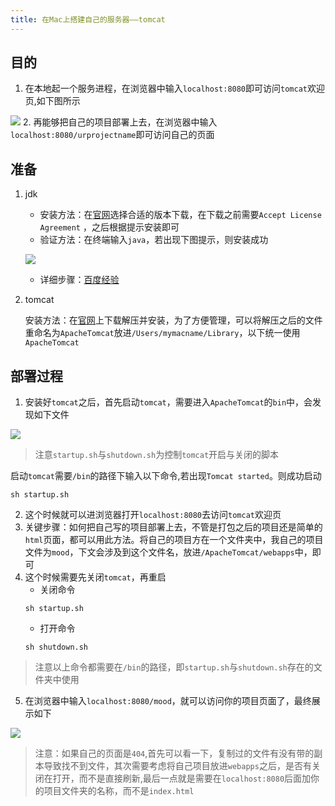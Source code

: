 ```yaml
---
title: 在Mac上搭建自己的服务器——tomcat
---
```

## 目的
1. 在本地起一个服务进程，在浏览器中输入`localhost:8080`即可访问`tomcat`欢迎页,如下图所示

![](http://p4k6er8dp.bkt.clouddn.com/18-9-25/1164953.jpg)
2. 再能够把自己的项目部署上去，在浏览器中输入`localhost:8080/urprojectname`即可访问自己的页面
## 准备
1. jdk

	* 安装方法：在[官网](https://www.oracle.com/technetwork/java/javase/downloads/index.html)选择合适的版本下载，在下载之前需要`Accept License Agreement` ，之后根据提示安装即可
	* 验证方法：在终端输入`java`，若出现下图提示，则安装成功
	
	![](http://p4k6er8dp.bkt.clouddn.com/18-9-25/50018498.jpg)
	* 详细步骤：[百度经验](https://jingyan.baidu.com/article/7f766daffd99354101e1d095.html)
2. tomcat

	安装方法：在[官网](http://tomcat.apache.org)上下载解压并安装，为了方便管理，可以将解压之后的文件重命名为`ApacheTomcat`放进`/Users/mymacname/Library`，以下统一使用`ApacheTomcat`

## 部署过程
1. 安装好`tomcat`之后，首先启动`tomcat`，需要进入`ApacheTomcat`的`bin`中，会发现如下文件

![](http://p4k6er8dp.bkt.clouddn.com/18-9-25/33621618.jpg)

> 注意`startup.sh`与`shutdown.sh`为控制`tomcat`开启与关闭的脚本

启动`tomcat`需要`/bin`的路径下输入以下命令,若出现`Tomcat started`。则成功启动
```
sh startup.sh
```

2. 这个时候就可以进浏览器打开`localhost:8080`去访问`tomcat`欢迎页
3. 关键步骤：如何把自己写的项目部署上去，不管是打包之后的项目还是简单的`html`页面，都可以用此方法。将自己的项目方在一个文件夹中，我自己的项目文件为`mood`，下文会涉及到这个文件名，放进`/ApacheTomcat/webapps`中，即可
4. 这个时候需要先关闭`tomcat`，再重启
	* 关闭命令
	```
	sh startup.sh
	```
	* 打开命令
	```
	sh shutdown.sh
	```
	
> 注意以上命令都需要在`/bin`的路径，即`startup.sh`与`shutdown.sh`存在的文件夹中使用

5. 在浏览器中输入`localhost:8080/mood`，就可以访问你的项目页面了，最终展示如下

![](http://p4k6er8dp.bkt.clouddn.com/18-9-25/80936594.jpg)

> 注意：如果自己的页面是`404`,首先可以看一下，复制过的文件有没有带的副本导致找不到文件，其次需要考虑将自己项目放进`webapps`之后，是否有关闭在打开，而不是直接刷新,最后一点就是需要在`localhost:8080`后面加你的项目文件夹的名称，而不是`index.html`













